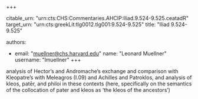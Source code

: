 +++


citable_urn: "urn:cts:CHS:Commentaries.AHCIP:Iliad.9.524-9.525.ceatadR"
target_urn: "urn:cts:greekLit:tlg0012.tlg001:9.524-9.525"
title: "Iliad 9.524-9.525"

authors:
- email: "muellner@chs.harvard.edu"
  name: "Leonard Muellner"
  username: "lmuellner"
+++

<p>analysis of Hector’s and Andromache’s exchange and comparison with Kleopatre’s with Meleagros (I.09) and Achilles and Patroklos, and analysis of kleos, patēr, and philoi in these contexts (here, specifically on the semantics of the collocation of pater and kleos as ‘the kleos of the ancestors’)</p>